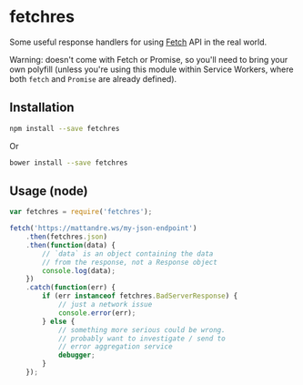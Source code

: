 # fetchres

Some useful response handlers for using [Fetch](https://github.com/github/fetch) API in the real world.

Warning: doesn't come with Fetch or Promise, so you'll need to bring your own polyfill (unless you're using this module within Service Workers, where both `fetch` and `Promise` are already defined).

## Installation

```sh
npm install --save fetchres
```

Or

```sh
bower install --save fetchres
```

## Usage (node)

```js
var fetchres = require('fetchres');

fetch('https://mattandre.ws/my-json-endpoint')
	.then(fetchres.json)
	.then(function(data) {
		// `data` is an object containing the data
		// from the response, not a Response object
		console.log(data);
	})
	.catch(function(err) {
		if (err instanceof fetchres.BadServerResponse) {
			// just a network issue
			console.error(err);
		} else {
			// something more serious could be wrong.
			// probably want to investigate / send to
			// error aggregation service
			debugger;
		}
	});
